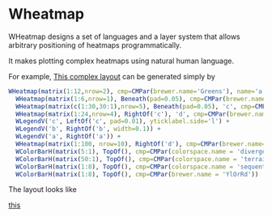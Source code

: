 # Wheatmap

WHeatmap designs a set of languages and a layer system that allows arbitrary positioning of heatmaps programmatically.

It makes plotting complex heatmaps using natural human language.

For example,
[This complex layout](inst/README.plot1.png) can be generated simply by

```R
WHeatmap(matrix(1:12,nrow=2), cmp=CMPar(brewer.name='Greens'), name='a') + 
  WHeatmap(matrix(1:6,nrow=1), Beneath(pad=0.05), cmp=CMPar(brewer.name='Set2'), name='b') +
  WHeatmap(matrix(c(1:30,30:1),nrow=5), Beneath(pad=0.05), 'c', cmp=CMPar(cmap='jet')) +
  WHeatmap(matrix(1:24,nrow=4), RightOf('c'), 'd', cmp=CMPar(brewer.name='Set1')) +
  WLegendV('c', LeftOf('c', pad=0.01), yticklabel.side='l') +
  WLegendV('b', RightOf('b', width=0.1)) + 
  WLegendV('a', RightOf('a')) + 
  WHeatmap(matrix(1:100, nrow=10), RightOf('d'), cmp=CMPar(brewer.name='RdYlGn')) +
  WColorBarH(matrix(5:1), TopOf(), cmp=CMPar(colorspace.name = 'diverge_hcl')) +
  WColorBarH(matrix(50:1), TopOf(), cmp=CMPar(colorspace.name = 'terrain_hcl')) +
  WColorBarH(matrix(1:8), TopOf(), cmp=CMPar(colorspace.name = 'sequential_hcl')) +
  WColorBarH(matrix(1:8), TopOf(), cmp=CMPar(brewer.name = 'YlOrRd'))
```

The layout looks like

[this](inst/README.plot2.png)
